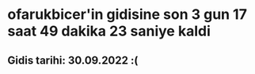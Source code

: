 # ofarukbicer'in gidisine son 3 gun 17 saat 49 dakika 23 saniye kaldi

## Gidis tarihi: 30.09.2022 :(
